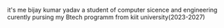 it's me bijay kumar yadav a student of computer sicence and engineering curently pursing my Btech programm from kiit university(2023-2027)
